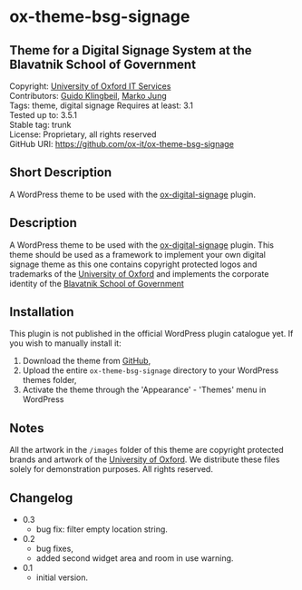 # ox-theme-bsg-signage
## Theme for a Digital Signage System at the Blavatnik School of Government
Copyright: [University of Oxford IT Services](http://www.it.ox.ac.uk)  
Contributors: [Guido Klingbeil](http://www.gklingbeil.net), [Marko Jung](http://mjung.net)  
Tags: theme, digital signage
Requires at least: 3.1  
Tested up to: 3.5.1  
Stable tag: trunk  
License: Proprietary, all rights reserved  
GitHub URI: https://github.com/ox-it/ox-theme-bsg-signage


## Short Description

A WordPress theme to be used with the [ox-digital-signage](https://github.com/ox-it/ox-digital-signage) plugin. 


## Description

A WordPress theme to be used with the [ox-digital-signage](https://github.com/ox-it/ox-digital-signage) plugin. This theme should be used as a framework to implement your own digital signage theme as this one contains copyright protected logos and trademarks of the [University of Oxford](http://www.ox.ac.uk) and implements the corporate identity of the [Blavatnik School of Government](http://www.bsg.ox.ac.uk)


## Installation

This plugin is not published in the official WordPress plugin catalogue yet. If you wish to manually install it:

1. Download the theme from [GitHub](https://github.com/ox-it/ox-theme-bsg-signage),
1. Upload the entire `ox-theme-bsg-signage` directory to your WordPress themes folder, 
1. Activate the theme through the 'Appearance' - 'Themes' menu in WordPress


## Notes

All the artwork in the `/images` folder of this theme are copyright protected brands and artwork of the [University of Oxford](http://www.ox.ac.uk). We distribute these files solely for demonstration purposes. All rights reserved.


## Changelog 

* 0.3
  * bug fix: filter empty location string.
* 0.2 
  * bug fixes,
  * added second widget area and room in use warning.
* 0.1
  * initial version.

